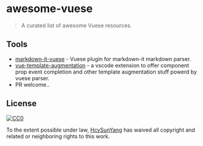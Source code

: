 # awesome-vuese

> A curated list of awesome Vuese resources.

## Tools

- [markdown-it-vuese](https://github.com/BuptStEve/markdown-it-vuese) - Vuese plugin for markdown-it markdown parser.
- [vue-template-augmentation](https://github.com/IWANABETHATGUY/vue-template-augmentation) - a vscode extension to offer component prop event completion and other template augmentation stuff powerd by vuese parser.
- PR welcome..

## License

[![CC0](http://mirrors.creativecommons.org/presskit/buttons/88x31/svg/cc-zero.svg)](https://creativecommons.org/publicdomain/zero/1.0/)

To the extent possible under law, [HcySunYang](http://hcysun.me/homepage/) has waived all copyright and related or neighboring rights to this work.

